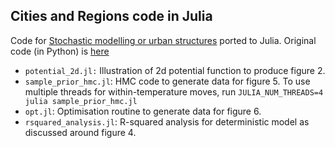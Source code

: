 ## Cities and Regions code in Julia

Code for [Stochastic modelling or urban structures](https://royalsocietypublishing.org/doi/10.1098/rspa.2017.0700) ported to Julia. Original code (in Python) is [here](https://github.com/lellam/cities_and_regions/)


- `potential_2d.jl:` Illustration of 2d potential function to produce figure 2.
- `sample_prior_hmc.jl`: HMC code to generate data for figure 5. To use multiple threads for within-temperature moves, run `JULIA_NUM_THREADS=4 julia sample_prior_hmc.jl`
- `opt.jl`: Optimisation routine to generate data for figure 6.
- `rsquared_analysis.jl`: R-squared analysis for deterministic model as discussed around figure 4.
